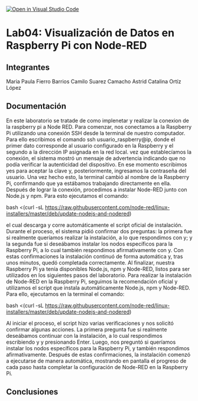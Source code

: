 [![Open in Visual Studio Code](https://classroom.github.com/assets/open-in-vscode-2e0aaae1b6195c2367325f4f02e2d04e9abb55f0b24a779b69b11b9e10269abc.svg)](https://classroom.github.com/online_ide?assignment_repo_id=20745302&assignment_repo_type=AssignmentRepo)
# Lab04: Visualización de Datos en Raspberry Pi con Node-RED 

## Integrantes
Maria Paula Fierro Barrios 
Camilo Suarez Camacho 
Astrid Catalina Ortíz López

## Documentación

En este laboratorio se tratade de como implenetar y realizar la conexion de la raspberry pi a Node RED.
Para comenzar, nos conectamos a la Raspberry Pi utilizando una conexión SSH desde la terminal de nuestro computador. Para ello escribimos el comando ssh usuario_raspberry@ip, donde el primer dato corresponde al usuario configurado en la Raspberry y el segundo a la dirección IP asignada en la red local. vez que establecíamos la conexión, el sistema mostró un mensaje de advertencia indicando que no podía verificar la autenticidad del dispositivo. En ese momento escribimos yes para aceptar la clave y, posteriormente, ingresamos la contraseña del usuario. Una vez hecho esto, la terminal cambió al nombre de la Raspberry Pi, confirmando que ya estábamos trabajando directamente en ella.
Después de lograr la conexión, procedimos a instalar Node-RED junto con Node.js y npm. Para esto ejecutamos el comando:

bash <(curl -sL https://raw.githubusercontent.com/node-red/linux-installers/master/deb/update-nodejs-and-nodered)

el cual descarga y corre automáticamente el script oficial de instalación. Durante el proceso, el sistema pidió confirmar dos preguntas: la primera fue si realmente queríamos realizar la instalación, a lo que respondimos con y; y la segunda fue si deseábamos instalar los nodos específicos para la Raspberry Pi, a lo cual también respondimos afirmativamente con y.
Con estas confirmaciones la instalación continuó de forma automática y, tras unos minutos, quedó completada correctamente. Al finalizar, nuestra Raspberry Pi ya tenía disponibles Node.js, npm y Node-RED, listos para ser utilizados en los siguientes pasos del laboratorio.
Para realizar la instalación de Node-RED en la Raspberry Pi, seguimos la recomendación oficial y utilizamos el script que instala automáticamente Node.js, npm y Node-RED. Para ello, ejecutamos en la terminal el comando:

bash <(curl -sL https://raw.githubusercontent.com/node-red/linux-installers/master/deb/update-nodejs-and-nodered)

Al iniciar el proceso, el script hizo varias verificaciones y nos solicitó confirmar algunas acciones. La primera pregunta fue si realmente deseábamos continuar con la instalación, a lo cual respondimos escribiendo y y presionando Enter. Luego, nos preguntó si queríamos instalar los nodos específicos para la Raspberry Pi, y también respondimos afirmativamente.
Después de estas confirmaciones, la instalación comenzó a ejecutarse de manera automática, mostrando en pantalla el progreso de cada paso hasta completar la configuración de Node-RED en la Raspberry Pi.


<!-- Incluir diagramas y adjuntar al repositorio, en una carpeta src, el flujo que crearon -->


## Conclusiones
